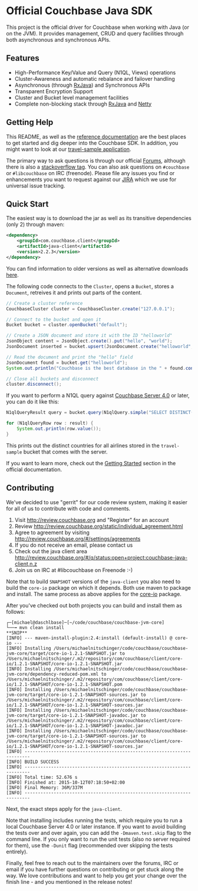 # Official Couchbase Java SDK

This project is the official driver for Couchbase when working with Java (or on the JVM). It provides management, CRUD and query facilities through both asynchronous and synchronous APIs.

## Features ##

* High-Performance Key/Value and Query (N1QL, Views) operations
* Cluster-Awareness and automatic rebalance and failover handling
* Asynchronous (through [RxJava](https://github.com/ReactiveX/RxJava)) and Synchronous APIs
* Transparent Encryption Support
* Cluster and Bucket level management facilities
* Complete non-blocking stack through [RxJava](https://github.com/ReactiveX/RxJava) and [Netty](http://netty.io)

## Getting Help ##
This README, as well as the [reference documentation](http://developer.couchbase.com/documentation/server/4.0/sdks/java-2.2/java-intro.html) are the best places to get started and dig deeper into the Couchbase SDK. In addition, you might want to look at our [travel-sample application](https://github.com/couchbaselabs/try-cb-java).

The primary way to ask questions is through our official [Forums](http://forums.couchbase.com), although there is also a [stackoverflow tag](http://stackoverflow.com/questions/tagged/couchbase). You can also ask questions on `#couchbase` or `#libcouchbase` on IRC (freenode). Please file any issues you find or enhancements you want to request against our [JIRA](http://issues.couchbase.com/browse/JCBC) which we use for universal issue tracking.

## Quick Start ##
The easiest way is to download the jar as well as its transitive dependencies (only 2) through maven:


```xml
<dependency>
    <groupId>com.couchbase.client</groupId>
    <artifactId>java-client</artifactId>
    <version>2.2.3</version>
</dependency>
```

You can find information to older versions as well as alternative downloads [here](http://developer.couchbase.com/documentation/server/4.0/sdks/java-2.2/download-links.html).

The following code connects to the `Cluster`, opens a `Bucket`, stores a `Document`, retreives it and prints out parts of the content.

```java
// Create a cluster reference
CouchbaseCluster cluster = CouchbaseCluster.create("127.0.0.1");

// Connect to the bucket and open it
Bucket bucket = cluster.openBucket("default");

// Create a JSON document and store it with the ID "helloworld"
JsonObject content = JsonObject.create().put("hello", "world");
JsonDocument inserted = bucket.upsert(JsonDocument.create("helloworld", content));

// Read the document and print the "hello" field
JsonDocument found = bucket.get("helloworld");
System.out.println("Couchbase is the best database in the " + found.content().getString("hello"));

// Close all buckets and disconnect
cluster.disconnect();
```

If you want to perform a N1QL query against [Couchbase Server 4.0](http://www.couchbase.com/nosql-databases/couchbase-server) or later, you can do it like this:

```java
N1qlQueryResult query = bucket.query(N1qlQuery.simple("SELECT DISTINCT(country) FROM `travel-sample` WHERE type = 'airline' LIMIT 10"));

for (N1qlQueryRow row : result) {
    System.out.println(row.value());
}
```

This prints out the distinct countries for all airlines stored in the `travel-sample` bucket that comes with the server.

If you want to learn more, check out the [Getting Started](http://developer.couchbase.com/documentation/server/4.0/sdks/java-2.2/hello-couchbase.html) section in the official documentation.

## Contributing ##

We've decided to use "gerrit" for our code review system, making it
easier for all of us to contribute with code and comments.

  1. Visit http://review.couchbase.org and "Register" for an account
  2. Review http://review.couchbase.org/static/individual_agreement.html
  3. Agree to agreement by visiting http://review.couchbase.org/#/settings/agreements
  4. If you do not receive an email, please contact us
  5. Check out the java client area http://review.couchbase.org/#/q/status:open+project:couchbase-java-client,n,z
  6. Join us on IRC at #libcouchbase on Freenode :-)

Note that to build `SNAPSHOT` versions of the `java-client` you also need to build the `core-io` package on which it depends. Both use maven to package and install. The same process as above applies for the [core-io](https://github.com/couchbase/couchbase-jvm-core) package.

After you've checked out both projects you can build and install them as follows:

```
┌─[michael@daschlbase]─[~/code/couchbase/couchbase-jvm-core]
└──╼ mvn clean install
**SNIP**
[INFO] --- maven-install-plugin:2.4:install (default-install) @ core-io ---
[INFO] Installing /Users/michaelnitschinger/code/couchbase/couchbase-jvm-core/target/core-io-1.2.1-SNAPSHOT.jar to /Users/michaelnitschinger/.m2/repository/com/couchbase/client/core-io/1.2.1-SNAPSHOT/core-io-1.2.1-SNAPSHOT.jar
[INFO] Installing /Users/michaelnitschinger/code/couchbase/couchbase-jvm-core/dependency-reduced-pom.xml to /Users/michaelnitschinger/.m2/repository/com/couchbase/client/core-io/1.2.1-SNAPSHOT/core-io-1.2.1-SNAPSHOT.pom
[INFO] Installing /Users/michaelnitschinger/code/couchbase/couchbase-jvm-core/target/core-io-1.2.1-SNAPSHOT-sources.jar to /Users/michaelnitschinger/.m2/repository/com/couchbase/client/core-io/1.2.1-SNAPSHOT/core-io-1.2.1-SNAPSHOT-sources.jar
[INFO] Installing /Users/michaelnitschinger/code/couchbase/couchbase-jvm-core/target/core-io-1.2.1-SNAPSHOT-javadoc.jar to /Users/michaelnitschinger/.m2/repository/com/couchbase/client/core-io/1.2.1-SNAPSHOT/core-io-1.2.1-SNAPSHOT-javadoc.jar
[INFO] Installing /Users/michaelnitschinger/code/couchbase/couchbase-jvm-core/target/core-io-1.2.1-SNAPSHOT-sources.jar to /Users/michaelnitschinger/.m2/repository/com/couchbase/client/core-io/1.2.1-SNAPSHOT/core-io-1.2.1-SNAPSHOT-sources.jar
[INFO] ------------------------------------------------------------------------
[INFO] BUILD SUCCESS
[INFO] ------------------------------------------------------------------------
[INFO] Total time: 52.676 s
[INFO] Finished at: 2015-10-12T07:18:50+02:00
[INFO] Final Memory: 36M/337M
[INFO] ------------------------------------------------------------------------
```

Next, the exact steps apply for the  `java-client`.

Note that installing includes running the tests, which require you to run a local Couchbase Server 4.0 or later instance. If you want to avoid building the tests over and over again, you can add the `-Dmaven.test.skip` flag to the command line. If you only want to run the unit tests (also no server required for them), use the `-Dunit` flag (recommended over skipping the tests entirely).

Finally, feel free to reach out to the maintainers over the forums, IRC or email if you have further questions on contributing or get stuck along the way. We love contributions and want to help you get your change over the finish line - and you mentioned in the release notes!